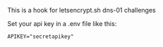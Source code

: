 This is a hook for letsencrypt.sh dns-01 challenges

Set your api key in a .env file like this:

    APIKEY="secretapikey"
